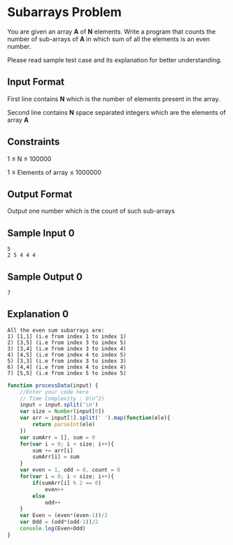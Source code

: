 # **Subarrays Problem**

You are given an array **A** of **N** elements. Write a program that counts the number of sub-arrays of **A** in which sum of all the elements is an even number.

Please read sample test case and its explanation for better understanding.
## Input Format

First line contains **N** which is the number of elements present in the array.

Second line contains **N** space separated integers which are the elements of array **A**

## Constraints

1 ≤ N ≤ 100000

1 ≤ Elements of array ≤ 1000000

## Output Format

Output one number which is the count of such sub-arrays

## Sample Input 0
```
5
2 5 4 4 4
```
## Sample Output 0
```
7
```
## Explanation 0
```
All the even sum subarrays are:
1) [1,1] (i.e from index 1 to index 1)
2) [3,5] (i.e from index 3 to index 5)
3) [3,4] (i.e from index 3 to index 4)
4) [4,5] (i.e from index 4 to index 5)
5) [3,3] (i.e from index 3 to index 3)
6) [4,4] (i.e from index 4 to index 4)
7) [5,5] (i.e from index 5 to index 5)
```
```javascript
function processData(input) {
    //Enter your code here
    // Time Complexity : O(n^2)
    input = input.split('\n')
    var size = Number(input[0])
    var arr = input[1].split(' ').map(function(ele){
        return parseInt(ele)
    })
    var sumArr = [], sum = 0
    for(var i = 0; i < size; i++){
        sum += arr[i]
        sumArr[i] = sum
    }
    var even = 1, odd = 0, count = 0
    for(var i = 0; i < size; i++){
        if(sumArr[i] % 2 == 0)
            even++
        else
            odd++
    }
    var Even = (even*(even-1))/2
    var Odd = (odd*(odd-1))/2
    console.log(Even+Odd)
}         
```
